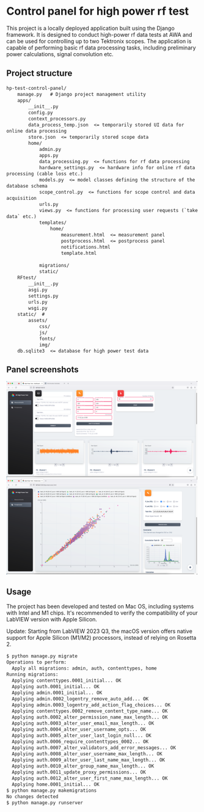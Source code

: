 # Control panel for high power rf test

This project is a locally deployed application built using the Django framework. It is designed to conduct high-power rf data tests at AWA and can be used for controlling up to two Tektronix scopes. The application is capable of performing basic rf data processing tasks, including preliminary power calculations, signal convolution etc.

## Project structure
```
hp-test-control-panel/
    manage.py   # Django project management utility
    apps/
        __init__.py
        config.py
        context_processors.py
        data_process_temp.json  <= temporarily stored UI data for online data processing
        store.json  <= temporarily stored scope data
        home/
            admin.py
            apps.py
            data_processing.py  <= functions for rf data processing
            hardware_settings.py  <= hardware info for online rf data processing (cable loss etc.)
            models.py  <= model classes defining the structure of the database schema
            scope_control.py  <= functions for scope control and data acquisition  
            urls.py
            views.py  <= functions for processing user requests (`take data` etc.)
            templates/
                home/
                    measurement.html  <= measurement panel
                    postprocess.html  <= postprocess panel
                    notifications.html
                    template.html

            migrations/
            static/
    RFtest/
        __init__.py
        asgi.py
        settings.py
        urls.py
        wsgi.py
    static/  # 
        assets/
            css/
            js/
            fonts/
            img/
    db.sqlite3  <= database for high power test data
```

## Panel screenshots
<img src="readme_img/img1.png" alt="drawing" width="500"/>
<img src="readme_img/img2.png" alt="drawing" width="500"/>

## Usage
The project has been developed and tested on Mac OS, including systems with Intel and M1 chips. It's recommended to verify the compatibility of your LabVIEW version with Apple Silicon. 

Update: Starting from LabVIEW 2023 Q3, the macOS version offers native support for Apple Silicon (M1/M2) processors, instead of relying on Rosetta 2.

```Shell
$ python manage.py migrate
Operations to perform:
  Apply all migrations: admin, auth, contenttypes, home
Running migrations:
  Applying contenttypes.0001_initial... OK
  Applying auth.0001_initial... OK
  Applying admin.0001_initial... OK
  Applying admin.0002_logentry_remove_auto_add... OK
  Applying admin.0003_logentry_add_action_flag_choices... OK
  Applying contenttypes.0002_remove_content_type_name... OK
  Applying auth.0002_alter_permission_name_max_length... OK
  Applying auth.0003_alter_user_email_max_length... OK
  Applying auth.0004_alter_user_username_opts... OK
  Applying auth.0005_alter_user_last_login_null... OK
  Applying auth.0006_require_contenttypes_0002... OK
  Applying auth.0007_alter_validators_add_error_messages... OK
  Applying auth.0008_alter_user_username_max_length... OK
  Applying auth.0009_alter_user_last_name_max_length... OK
  Applying auth.0010_alter_group_name_max_length... OK
  Applying auth.0011_update_proxy_permissions... OK
  Applying auth.0012_alter_user_first_name_max_length... OK
  Applying home.0001_initial... OK
$ python manage.py makemigrations
No changes detected
$ python manage.py runserver
```